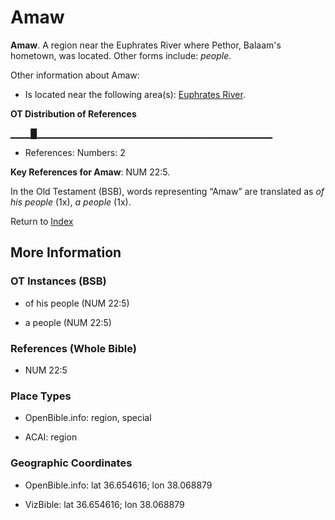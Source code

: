 # Amaw
**Amaw**. 
A region near the Euphrates River where Pethor, Balaam's hometown, was located. 
Other forms include: 
*people*. 




Other information about Amaw:


* Is located near the following area(s): 
[Euphrates River](Euphrates.md). 


**OT Distribution of References**

▁▁▁█▁▁▁▁▁▁▁▁▁▁▁▁▁▁▁▁▁▁▁▁▁▁▁▁▁▁▁▁▁▁▁▁▁▁▁
* References: Numbers: 2



**Key References for Amaw**: 
NUM 22:5. 


In the Old Testament (BSB), words representing “Amaw” are translated as 
*of his people* (1x), *a people* (1x). 




Return to [Index](00-Index.md)

## More Information

### OT Instances (BSB)

* of his people (NUM 22:5)

* a people (NUM 22:5)



### References (Whole Bible)

* NUM 22:5


### Place Types

* OpenBible.info: region, special

* ACAI: region



### Geographic Coordinates

* OpenBible.info: lat 36.654616; lon 38.068879

* VizBible: lat 36.654616; lon 38.068879




